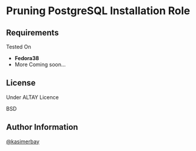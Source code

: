 Pruning PostgreSQL Installation Role
=========

Requirements
------------

Tested On 
* **Fedora38**
* More Coming soon...

License
-------

Under ALTAY Licence


BSD

Author Information
------------------

[@kasimerbay](https://kasimerbay.github.io)
